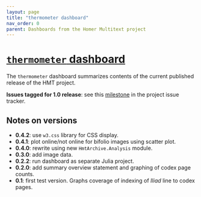 ```yaml
---
layout: page
title: "thermometer dashboard"
nav_order: 0
parent: Dashboards from the Homer Multitext project
---
```


# [`thermometer` dashboard](https://www.homermultitext.org/thermometer/)



The `thermometer` dashboard summarizes contents of the current published release of the HMT project.

**Issues tagged for 1.0 release**:  see this [milestone](https://github.com/homermultitext/dashboards/milestone/6) in the project issue tracker.


## Notes on versions

- **0.4.2**: use `w3.css` library for CSS display.
- **0.4.1**: plot online/not online for bifolio images using scatter plot.
- **0.4.0**: rewrite using new `HmtArchive.Analysis` module.
- **0.3.0**: add image data.
- **0.2.2**: run dashboard as separate Julia project.
- **0.2.0**: add summary overview statement and graphing of codex page counts.
- **0.1**: first test version. Graphs coverage of indexing of *Iliad* line to codex pages.